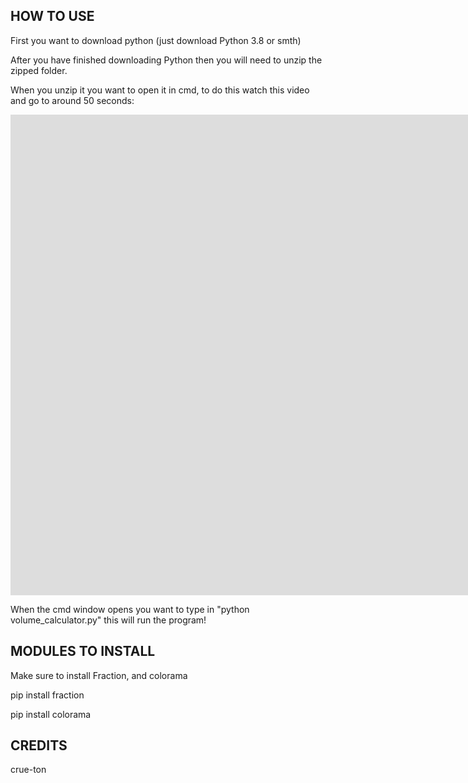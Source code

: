 ## HOW TO USE ##
<p>First you want to download python (just download Python 3.8 or smth)</p>

<p>After you have finished downloading Python then you will need to unzip the zipped folder.</p>

<p>When you unzip it you want to open it in cmd, to do this watch this video and go to around 50 seconds: </p>
<iframe width="1904" height="769" src="https://www.youtube.com/embed/bgSSJQolR0E" title="YouTube video player" frameborder="0" allow="accelerometer; autoplay; clipboard-write; encrypted-media; gyroscope; picture-in-picture" allowfullscreen></iframe>

<p>When the cmd window opens you want to type in "python volume_calculator.py" this will run the program! </p>

## MODULES TO INSTALL ##
<p>Make sure to install Fraction, and colorama</p>

<p>pip install fraction</p>

<p>pip install colorama</p>

## CREDITS ##
<p>crue-ton</p>
